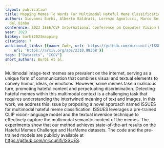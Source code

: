 ```yaml
---
layout: publication
title: Mapping Memes To Words For Multimodal Hateful Meme Classification
authors: Giovanni Burbi, Alberto Baldrati, Lorenzo Agnolucci, Marco Bertini, Alberto
  del Bimbo
conference: 2023 IEEE/CVF International Conference on Computer Vision Workshops (ICCVW)
year: 2023
bibkey: burbi2023mapping
citations: 7
additional_links: [{name: Code, url: 'https://github.com/miccunifi/ISSUES'}, {name: Paper,
    url: 'https://arxiv.org/abs/2310.08368'}]
tags: ["Datasets", "ICCV"]
short_authors: Burbi et al.
---
```

Multimodal image-text memes are prevalent on the internet, serving as a
unique form of communication that combines visual and textual elements to
convey humor, ideas, or emotions. However, some memes take a malicious turn,
promoting hateful content and perpetuating discrimination. Detecting hateful
memes within this multimodal context is a challenging task that requires
understanding the intertwined meaning of text and images. In this work, we
address this issue by proposing a novel approach named ISSUES for multimodal
hateful meme classification. ISSUES leverages a pre-trained CLIP
vision-language model and the textual inversion technique to effectively
capture the multimodal semantic content of the memes. The experiments show that
our method achieves state-of-the-art results on the Hateful Memes Challenge and
HarMeme datasets. The code and the pre-trained models are publicly available at
https://github.com/miccunifi/ISSUES.